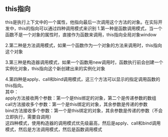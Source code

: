 ## this指向
this是执行上下文中的一个属性，他指向最后一次调用这个方法的对象。在实际开发中，this的指向可以通过四种调用模式来识别
1.第一种是函数调用模式，当一个函数不是一个对象的属性时，直接作为函数来调用，this指向全局对象window       

2.第二种是方法调用模式，如果一个函数作为一个对象的方法来调用时，this指向这个对象          

3.第三种是构造器调用模式，如果一个函数用new调用时，函数执行前会创建一个实例化对象，this指向这个新创建出来的实例化对象           

4.第四种是apply、call和bind调用模式，这三个方法可以显示的指定调用函数的this指向。          
  其中：      
      apply方法接收两个参数：第一个是this绑定的对象，第二个是传递参数的数组        
      call方法接收多个参数：第一个是this绑定的对象，其余参数是传递的参数       
      bind方法接收多个参数：第一个是this绑定的对象，其余参数是传递的参数（不会立即执行，需要自调用）    
这四种模式，使用构造器的调用模式优先级最高，然后是apply、call和bind调用模式，然后是方法调用模式，然后是函数调用模式
